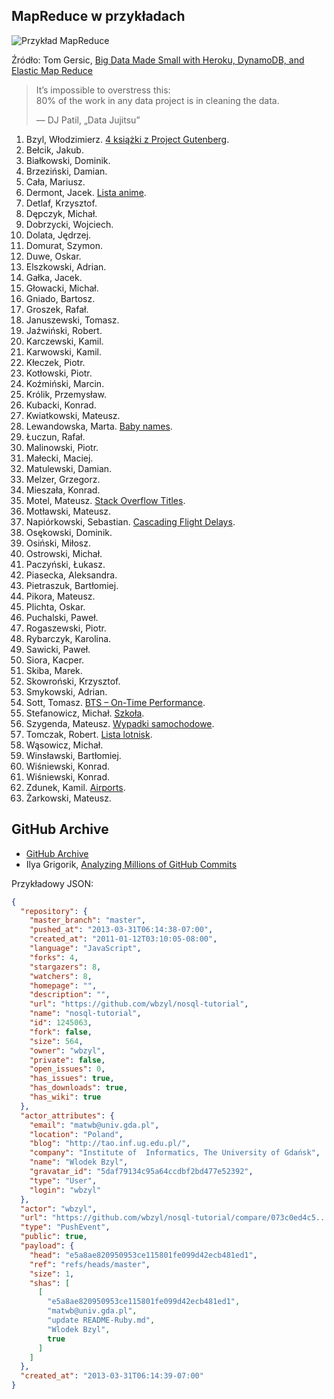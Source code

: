 ## MapReduce w przykładach

![Przykład MapReduce](images/map-reduce.png)

Źródło: Tom Gersic,
[Big Data Made Small with Heroku, DynamoDB, and Elastic Map Reduce](http://www.modelmetrics.com/tomgersic/big-data-made-small-with-heroku-dynamodb-and-elastic-map-reduce/)

> It’s impossible to overstress this:<br>
> 80% of the work in any data project is in cleaning the data.
>
> — DJ Patil, „Data Jujitsu”

1. Bzyl, Włodzimierz. [4 książki z Project Gutenberg](/docs/wbzyl.md).
1. Bełcik, Jakub.
1. Białkowski, Dominik.
1. Brzeziński, Damian.
1. Cała, Mariusz.
1. Dermont, Jacek. [Lista anime](/docs/jdermont.md).
1. Detlaf, Krzysztof.
1. Dępczyk, Michał.
1. Dobrzycki, Wojciech.
1. Dolata, Jędrzej.
1. Domurat, Szymon.
1. Duwe, Oskar.
1. Elszkowski, Adrian.
1. Gałka, Jacek.
1. Głowacki, Michał.
1. Gniado, Bartosz.
1. Groszek, Rafał.
1. Januszewski, Tomasz.
1. Jaźwiński, Robert.
1. Karczewski, Kamil.
1. Karwowski, Kamil.
1. Kłeczek, Piotr.
1. Kotłowski, Piotr.
1. Koźmiński, Marcin.
1. Królik, Przemysław.
1. Kubacki, Konrad.
1. Kwiatkowski, Mateusz.
1. Lewandowska, Marta. [Baby names](/docs/mlewandowska.md).
1. Łuczun, Rafał.
1. Malinowski, Piotr.
1. Małecki, Maciej.
1. Matulewski, Damian.
1. Melzer, Grzegorz.
1. Mieszała, Konrad.
1. Motel, Mateusz. [Stack Overflow Titles](/docs/mmotel.md).
1. Motławski, Mateusz.
1. Napiórkowski, Sebastian. [Cascading Flight Delays](/docs/sebnapi/README.md).
1. Osękowski, Dominik.
1. Osiński, Miłosz.
1. Ostrowski, Michał.
1. Paczyński, Łukasz.
1. Piasecka, Aleksandra.
1. Pietraszuk, Bartłomiej.
1. Pikora, Mateusz.
1. Plichta, Oskar.
1. Puchalski, Paweł.
1. Rogaszewski, Piotr.
1. Rybarczyk, Karolina.
1. Sawicki, Paweł.
1. Siora, Kacper.
1. Skiba, Marek.
1. Skowroński, Krzysztof.
1. Smykowski, Adrian.
1. Sott, Tomasz. [BTS – On-Time Performance](/docs/tsott.md).
1. Stefanowicz, Michał. [Szkoła](/docs/mstefanowicz.md).
1. Szygenda, Mateusz. [Wypadki samochodowe](/docs/mszygenda.md).
1. Tomczak, Robert. [Lista lotnisk](/docs/rtomczak/rtomczak.md).
1. Wąsowicz, Michał.
1. Winsławski, Bartłomiej.
1. Wiśniewski, Konrad.
1. Wiśniewski, Konrad.
1. Zdunek, Kamil. [Airports](/docs/kzdunek.md).
1. Żarkowski, Mateusz.


## GitHub Archive

* [GitHub Archive](http://www.githubarchive.org/)
* Ilya Grigorik,
  [Analyzing Millions of GitHub Commits](http://www.google.pl/url?sa=t&rct=j&q=&esrc=s&source=web&cd=2&cad=rja&ved=0CDgQFjAB&url=http%3A%2F%2Fwww.igvita.com%2Fslides%2F2012%2Fbigquery-github-strata.pdf&ei=8eRrUZqYBMzUPLyTgKgM&usg=AFQjCNEv9Hx24NBpY-8dUo3GTsIbmw2FSg&sig2=RP1s7lwR510QmA7r5NVRQQ&bvm=bv.45175338,d.ZWU)


Przykładowy JSON:

```json
{
  "repository": {
    "master_branch": "master",
    "pushed_at": "2013-03-31T06:14:38-07:00",
    "created_at": "2011-01-12T03:10:05-08:00",
    "language": "JavaScript",
    "forks": 4,
    "stargazers": 8,
    "watchers": 8,
    "homepage": "",
    "description": "",
    "url": "https://github.com/wbzyl/nosql-tutorial",
    "name": "nosql-tutorial",
    "id": 1245063,
    "fork": false,
    "size": 564,
    "owner": "wbzyl",
    "private": false,
    "open_issues": 0,
    "has_issues": true,
    "has_downloads": true,
    "has_wiki": true
  },
  "actor_attributes": {
    "email": "matwb@univ.gda.pl",
    "location": "Poland",
    "blog": "http://tao.inf.ug.edu.pl/",
    "company": "Institute of  Informatics, The University of Gdańsk",
    "name": "Wlodek Bzyl",
    "gravatar_id": "5daf79134c95a64ccdbf2bd477e52392",
    "type": "User",
    "login": "wbzyl"
  },
  "actor": "wbzyl",
  "url": "https://github.com/wbzyl/nosql-tutorial/compare/073c0ed4c5...e5a8ae8209",
  "type": "PushEvent",
  "public": true,
  "payload": {
    "head": "e5a8ae820950953ce115801fe099d42ecb481ed1",
    "ref": "refs/heads/master",
    "size": 1,
    "shas": [
      [
        "e5a8ae820950953ce115801fe099d42ecb481ed1",
        "matwb@univ.gda.pl",
        "update README-Ruby.md",
        "Wlodek Bzyl",
        true
      ]
    ]
  },
  "created_at": "2013-03-31T06:14:39-07:00"
}
```
